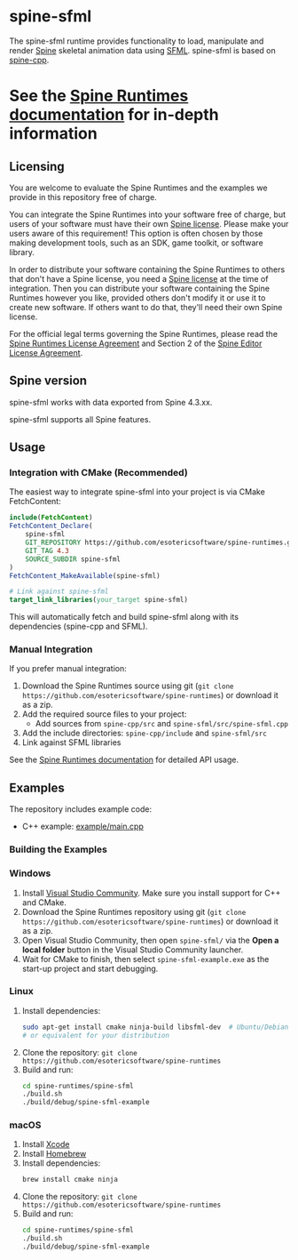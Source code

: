 # spine-sfml

The spine-sfml runtime provides functionality to load, manipulate and render [Spine](http://esotericsoftware.com) skeletal animation data using [SFML](https://www.sfml-dev.org/). spine-sfml is based on [spine-cpp](../spine-cpp).

# See the [Spine Runtimes documentation](http://esotericsoftware.com/spine-documentation#runtimes) for in-depth information

## Licensing

You are welcome to evaluate the Spine Runtimes and the examples we provide in this repository free of charge.

You can integrate the Spine Runtimes into your software free of charge, but users of your software must have their own [Spine license](https://esotericsoftware.com/spine-purchase). Please make your users aware of this requirement! This option is often chosen by those making development tools, such as an SDK, game toolkit, or software library.

In order to distribute your software containing the Spine Runtimes to others that don't have a Spine license, you need a [Spine license](https://esotericsoftware.com/spine-purchase) at the time of integration. Then you can distribute your software containing the Spine Runtimes however you like, provided others don't modify it or use it to create new software. If others want to do that, they'll need their own Spine license.

For the official legal terms governing the Spine Runtimes, please read the [Spine Runtimes License Agreement](http://esotericsoftware.com/spine-runtimes-license) and Section 2 of the [Spine Editor License Agreement](http://esotericsoftware.com/spine-editor-license#s2).

## Spine version

spine-sfml works with data exported from Spine 4.3.xx.

spine-sfml supports all Spine features.

## Usage

### Integration with CMake (Recommended)

The easiest way to integrate spine-sfml into your project is via CMake FetchContent:

```cmake
include(FetchContent)
FetchContent_Declare(
    spine-sfml
    GIT_REPOSITORY https://github.com/esotericsoftware/spine-runtimes.git
    GIT_TAG 4.3
    SOURCE_SUBDIR spine-sfml
)
FetchContent_MakeAvailable(spine-sfml)

# Link against spine-sfml
target_link_libraries(your_target spine-sfml)
```

This will automatically fetch and build spine-sfml along with its dependencies (spine-cpp and SFML).

### Manual Integration

If you prefer manual integration:

1. Download the Spine Runtimes source using git (`git clone https://github.com/esotericsoftware/spine-runtimes`) or download it as a zip.
2. Add the required source files to your project:
   - Add sources from `spine-cpp/src` and `spine-sfml/src/spine-sfml.cpp`
3. Add the include directories: `spine-cpp/include` and `spine-sfml/src`
4. Link against SFML libraries

See the [Spine Runtimes documentation](http://esotericsoftware.com/spine-documentation#runtimes) for detailed API usage.

## Examples

The repository includes example code:
- C++ example: [example/main.cpp](example/main.cpp)

### Building the Examples

### Windows

1. Install [Visual Studio Community](https://visualstudio.microsoft.com/downloads/). Make sure you install support for C++ and CMake.
2. Download the Spine Runtimes repository using git (`git clone https://github.com/esotericsoftware/spine-runtimes`) or download it as a zip.
3. Open Visual Studio Community, then open `spine-sfml/` via the **Open a local folder** button in the Visual Studio Community launcher.
4. Wait for CMake to finish, then select `spine-sfml-example.exe` as the start-up project and start debugging.

### Linux

1. Install dependencies:
   ```bash
   sudo apt-get install cmake ninja-build libsfml-dev  # Ubuntu/Debian
   # or equivalent for your distribution
   ```
2. Clone the repository: `git clone https://github.com/esotericsoftware/spine-runtimes`
3. Build and run:
   ```bash
   cd spine-runtimes/spine-sfml
   ./build.sh
   ./build/debug/spine-sfml-example
   ```

### macOS

1. Install [Xcode](https://developer.apple.com/xcode/)
2. Install [Homebrew](http://brew.sh/)
3. Install dependencies:
   ```bash
   brew install cmake ninja
   ```
4. Clone the repository: `git clone https://github.com/esotericsoftware/spine-runtimes`
5. Build and run:
   ```bash
   cd spine-runtimes/spine-sfml
   ./build.sh
   ./build/debug/spine-sfml-example
   ```